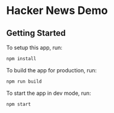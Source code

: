 # Hacker News Demo


## Getting Started

To setup this app, run:

```bash
npm install
```

To build the app for production, run:

```bash
npm run build
```

To start the app in dev mode, run:

```bash
npm start
```
